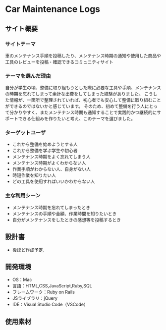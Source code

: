 # Car Maintenance Logs
## サイト概要
### サイトテーマ
車のメンテナンス手順を投稿したり、メンテナンス時期の通知や使用した商品や工具のレビューを投稿・確認できるコミュニティサイト
​
### テーマを選んだ理由
自分が学生の頃、整備に取り組もうとした際に必要な工具や手順、メンテナンスの時期を忘れてしまって余計な出費をしてしまった経験がありました。
こうした情報が、一箇所で整理されていれば、初心者でも安心して整備に取り組むことができるのではないかと感じています。
そのため、初めて整備を行う人にとって分かりやすく、またメンテナンス時期も通知することで実践的かつ継続的にサポートできる仕組みを作りたいと考え、このテーマを選びました。

### ターゲットユーザ
- これから整備を始めようとする人
- これから整備を学ぶ学生や初心者
- メンテナンス時期をよく忘れてしまう人
- メンテナンス時期がよくわからない人
- 作業手順がわからない人、自身がない人
- 時短作業を知りたい人
- どの工具を使用すればいいかわからない人
​
### 主な利用シーン
- メンテナンス時期を忘れてしまったとき
- メンテナンスの手順や金額、作業時間を知りたいとき
- 自分がメンテナンスをしたときの感想等を投稿するとき

## 設計書
- 後ほど作成予定.
​
## 開発環境
- OS：Mac
- 言語：HTML,CSS,JavaScript,Ruby,SQL
- フレームワーク：Ruby on Rails
- JSライブラリ：jQuery
- IDE：Visual Studio Code（VSCode）
​
## 使用素材

